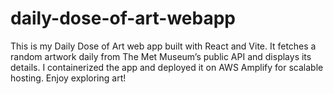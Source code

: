 # daily-dose-of-art-webapp
This is my Daily Dose of Art web app built with React and Vite. It fetches a random artwork daily from The Met Museum’s public API and displays its details. I containerized the app and deployed it on AWS Amplify for scalable hosting. Enjoy exploring art!
